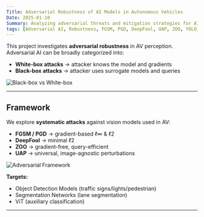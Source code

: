 ```yaml
---
Title: Adversarial Robustness of AI Models in Autonomous Vehicles
Date: 2025-01-10
Summary: Analyzing adversarial threats and mitigation strategies for AI models in autonomous vehicles.
tags: [Adversarial AI, Robustness, FGSM, PGD, DeepFool, UAP, ZOO, YOLO, UNet, ViT]
---
```


This project investigates **adversarial robustness** in AV perception. Adversarial AI can be broadly categorized into:

- **White-box attacks** → attacker knows the model and gradients  
- **Black-box attacks** → attacker uses surrogate models and queries  

![Black-box vs White-box](/uploads/BW.png)

---

## Framework
We explore **systematic attacks** against vision models used in AV:

- **FGSM / PGD** → gradient-based ℓ∞ & ℓ2  
- **DeepFool** → minimal ℓ2  
- **ZOO** → gradient-free, query-efficient  
- **UAP** → universal, image-agnostic perturbations  

![Adversarial Framework](/uploads/Black_n_White.png)

**Targets:**  
- Object Detection Models (traffic signs/lights/pedestrian)  
- Segmentation Networks (lane segmentation)  
- ViT (auxiliary classification)  
---
